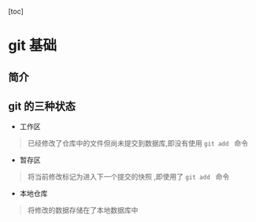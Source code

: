 [toc]

# git 基础
## 简介
## git 的三种状态
* 工作区
>已经修改了仓库中的文件但尚未提交到数据库,即没有使用 `git add ` 命令
* 暂存区
>将当前修改标记为进入下一个提交的快照 ,即使用了 `git add ` 命令
* 本地仓库
>将修改的数据存储在了本地数据库中
